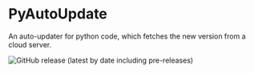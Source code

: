 <h1>PyAutoUpdate</h1>
<p>An auto-updater for python code, which fetches the new version from a cloud server.</p>
<img alt="GitHub release (latest by date including pre-releases)" src="https://img.shields.io/github/v/release/DD2476/PyAutoUpdate?include_prereleases">
